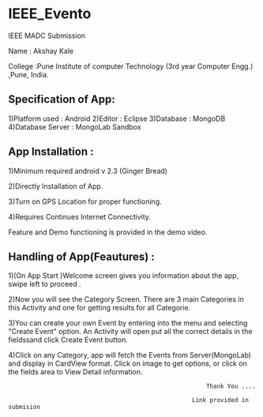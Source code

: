 # IEEE_Evento
IEEE MADC Submission

Name : Akshay Kale

College :Pune Institute of computer Technology (3rd year Computer Engg.) ,Pune, India.

Specification of App:
-----------------------

1)Platform used : Android
2)Editor : Eclipse
3)Database : MongoDB
4)Database Server : MongoLab Sandbox


App Installation :
--------------------

1)Minimum required android v 2.3 (Ginger Bread)

2)Directly Installation of App.

3)Turn on GPS Location for proper functioning. 

4)Requires Continues Internet Connectivity.

Feature and Demo functioning is provided in the demo video.


Handling of App(Feautures) :
--------------------

1)(On App Start )Welcome screen gives you information about the app, swipe left to proceed .

2)Now you will see the Category Screen. There are 3 main Categories in this Activity and one for getting results for all Categorie.

3)You can create your own Event by entering into the menu and selecting "Create Event" option. An Activity will open put all the correct details in the fieldssand click Create Event button.

4)Click on any Category, app will fetch the Events from Server(MongoLab) and display in CardView format. Click on image to get options, or click on the fields area to View Detail information.



															Thank You ....
															
														Link provided in submision 
														

															




